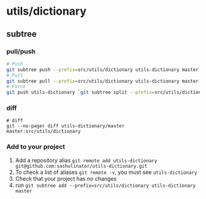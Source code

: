 # utils/dictionary

## subtree

### pull/push

```bash
# Push
git subtree push --prefix=src/utils/dictionary utils-dictionary master
# Pull
git subtree pull --prefix=src/utils/dictionary utils-dictionary master
# Force
git push utils-dictionary `git subtree split --prefix=src/utils/dictionary @`:master --force
```
### diff
```
# diff
git --no-pager diff utils-dictionary/master master:src/utils/dictionary
```

### Add to your project

1. Add a repository alias `git remote add utils-dictionary git@github.com:sashulinator/utils-dictionary.git`
2. To check a list of aliases `git remote -v`, you must see `utils-dictionary`
3. Check that your project has no changes
4. run `git subtree add --prefix=src/utils/dictionary utils-dictionary master`
